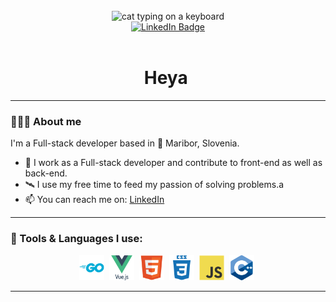 <div id="header" align="center">
    <br>
    <img src="https://media.tenor.com/_mYZWyrW3AUAAAAj/peach-goma-pc-night-keyboard-smashing.gif"  alt="cat typing on a keyboard" width="100"/>
<div id="badges">
    <a href="https://www.linkedin.com/in/nejc-konji%C4%8Dek-6a6588222/">
      <img src="https://img.shields.io/badge/LinkedIn-blue?style=for-the-badge&logo=linkedin&logoColor=white" alt="LinkedIn Badge"/>
    </a>
</div>
    <img src="https://komarev.com/ghpvc/?username=nkonjicek&style=flat-square&color=blue" alt=""/>
    <h1>
    Heya
    <img src="https://media.giphy.com/media/hvRJCLFzcasrR4ia7z/giphy.gif" width="30px" alt=""/>
  </h1>
</div>

---

### 👨🏻‍💻 About me
I'm a Full-stack developer based in 📍 Maribor, Slovenia.
 - 🔭 I work as a Full-stack developer and contribute to front-end as well as back-end.
 - 🛰️ I use my free time to feed my passion of solving problems.a
 - 📫 You can reach me on: [LinkedIn](https://www.linkedin.com/in/nejc-konji%C4%8Dek-6a6588222/)

---

### 🔨 Tools & Languages I use:
<div align="center">
<img src="https://github.com/devicons/devicon/blob/master/icons/go/go-original-wordmark.svg" title="Go" alt="Go" width="40" height="40"/>&nbsp;
<img src="https://github.com/devicons/devicon/blob/master/icons/vuejs/vuejs-original-wordmark.svg" title="Vue" alt="Vue" width="40" height="40"/>&nbsp;
<img src="https://github.com/devicons/devicon/blob/master/icons/html5/html5-original.svg" title="HTML5" alt="HTML" width="40" height="40"/>&nbsp;
<img src="https://github.com/devicons/devicon/blob/master/icons/css3/css3-plain-wordmark.svg"  title="CSS3" alt="CSS" width="40" height="40"/>&nbsp;
<img src="https://github.com/devicons/devicon/blob/master/icons/javascript/javascript-original.svg" title="JavaScript" alt="JavaScript" width="40" height="40"/>&nbsp;
<img src="https://github.com/devicons/devicon/blob/master/icons/cplusplus/cplusplus-original.svg" title="C++" alt="C++" width="40" height="40"/>&nbsp;
</div>

---

